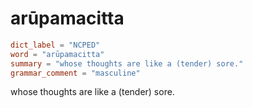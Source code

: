 # arūpamacitta

``` toml
dict_label = "NCPED"
word = "arūpamacitta"
summary = "whose thoughts are like a (tender) sore."
grammar_comment = "masculine"
```

whose thoughts are like a (tender) sore.

